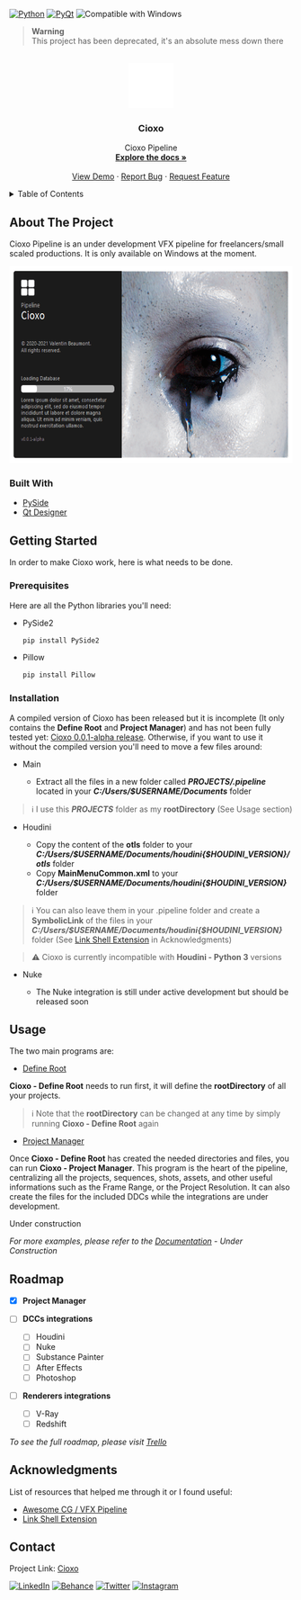 <p align="left">
  <a href="https://www.python.org">
  <img src="https://img.shields.io/badge/-Python-FFD43B?style=for-the-badge&logo=python" alt="Python"/></a> 
  <a href="https://www.qt.io/qt-for-python">
  <img src="https://img.shields.io/badge/-PyQt-227332?style=for-the-badge&logo=qt" alt="PyQt"/></a>
  <img src="https://img.shields.io/badge/-Windows-00A4EF?style=for-the-badge&logo=windows" alt="Compatible with Windows"/></a>
</p>

> **Warning**<br>
> This project has been deprecated, it's an absolute mess down there

<div id="top"></div>
<!-- PROJECT LOGO -->
<br />
<div align="center">
  <a href="https://github.com/healkeiser/Cioxo">
    <img src="all/ui/graphics/logos/cioxoLogo_border.png" alt="Logo" width="80" height="80">
  </a>

  <h3 align="center">Cioxo</h3>

  <p align="center">
    Cioxo Pipeline
    <br />
    <a href="https://github.com/healkeiser/Cioxo"><strong>Explore the docs »</strong></a>
    <br />
    <br />
    <a href="https://github.com/healkeiser/Cioxo">View Demo</a>
    ·
    <a href="https://github.com/healkeiser/Cioxo">Report Bug</a>
    ·
    <a href="https://github.com/healkeiser/Cioxo">Request Feature</a>
  </p>
</div>



<!-- TABLE OF CONTENTS -->
<details>
  <summary>Table of Contents</summary>
  <ol>
    <li>
      <a href="#about-the-project">About The Project</a>
      <ul>
        <li><a href="#built-with">Built With</a></li>
      </ul>
    </li>
    <li>
      <a href="#getting-started">Getting Started</a>
      <ul>
        <li><a href="#prerequisites">Prerequisites</a></li>
        <li><a href="#installation">Installation</a></li>
      </ul>
    </li>
    <li><a href="#usage">Usage</a></li>
    <li><a href="#roadmap">Roadmap</a></li>
    <li><a href="#contact">Contact</a></li>
    <li><a href="#acknowledgments">Acknowledgments</a></li>
  </ol>
</details>



<!-- ABOUT THE PROJECT -->
## About The Project

Cioxo Pipeline is an under development VFX pipeline for freelancers/small scaled productions. It is only available on Windows at the moment.

<div align="center">
<a href="https://github.com/healkeiser/Cioxo">
    <img src="all/ui/graphics/screenshots/cioxo_splashScreen_screenshot_01.png" height="350">
  </a>
</div>

### Built With

* [PySide](https://github.com/PySide)
* [Qt Designer](https://build-system.fman.io/qt-designer-download)



<!-- GETTING STARTED -->
## Getting Started

In order to make Cioxo work, here is what needs to be done.

### Prerequisites

Here are all the Python libraries you'll need:
* PySide2

  ```sh
  pip install PySide2
  ```
 
* Pillow

  ```sh
  pip install Pillow
  ```

### Installation

A compiled version of Cioxo has been released but it is incomplete (It only contains the **Define Root** and **Project Manager**) and has not been fully tested yet: [Cioxo 0.0.1-alpha release](https://github.com/healkeiser/Cioxo/releases). 
Otherwise, if you want to use it without the compiled version you'll need to move a few files around:

* Main

  - Extract all the files in a new folder called **_PROJECTS/.pipeline_** located in your **_C:/Users/$USERNAME/Documents_** folder

> :information_source: I use this **_PROJECTS_** folder as my **rootDirectory** (See Usage section)

* Houdini

  - Copy the content of the **otls** folder to your **_C:/Users/$USERNAME/Documents/houdini{$HOUDINI_VERSION}/otls_** folder
  - Copy **MainMenuCommon.xml** to your **_C:/Users/$USERNAME/Documents/houdini{$HOUDINI_VERSION}_** folder

> :information_source: You can also leave them in your .pipeline folder and create a **SymbolicLink** of the files in your **_C:/Users/$USERNAME/Documents/houdini{$HOUDINI_VERSION}_** folder (See [Link  Shell Extension](https://schinagl.priv.at/nt/hardlinkshellext/linkshellextension.html#contact) in Acknowledgments)

> :warning: Cioxo is currently incompatible with **Houdini - Python 3** versions
* Nuke

  - The Nuke integration is still under active development but should be released soon


<!-- USAGE EXAMPLES -->
## Usage

The two main programs are:

* [Define Root](https://github.com/healkeiser/Cioxo/blob/main/all/cioxo_main_defineRoot.py)

**Cioxo - Define Root** needs to run first, it will define the **rootDirectory** of all your projects. 

> :information_source: Note that the **rootDirectory** can be changed at any time by simply running **Cioxo - Define Root** again

* [Project Manager](https://github.com/healkeiser/Cioxo/blob/main/all/cioxo_main_projectManager.py)

Once **Cioxo - Define Root** has created the needed directories and files, you can run **Cioxo - Project Manager**. This program is the heart of the pipeline, centralizing all the projects, sequences, shots, assets, and other useful informations such as the Frame Range, or the Project Resolution. It can also create the files for the included DDCs while the integrations are under development.

Under construction

_For more examples, please refer to the [Documentation](https://example.com) - Under Construction_



<!-- ROADMAP -->
## Roadmap

- [x] **Project Manager**

- [ ] **DCCs integrations**

    - [ ] Houdini
    - [ ] Nuke
    - [ ] Substance Painter
    - [ ] After Effects
    - [ ] Photoshop

- [ ] **Renderers integrations**
  
    - [ ] V-Ray
    - [ ] Redshift

_To see the full roadmap, please visit [Trello](https://trello.com/b/ljWoCtfM)_

<!-- ACKNOWLEDGMENTS -->
## Acknowledgments

List of resources that helped me through it or I found useful:

* [Awesome CG / VFX Pipeline](https://github.com/cgwire/awesome-cg-vfx-pipeline)
* [Link Shell Extension](https://schinagl.priv.at/nt/hardlinkshellext/linkshellextension.html#contact)

<!-- CONTACT -->
## Contact

Project Link: [Cioxo](https://github.com/healkeiser/Cioxo)

<p align='left'>
  <a href="https://www.linkedin.com/in/valentin-beaumont">
  <img src="https://img.shields.io/badge/-LinkedIn-0A66C2?style=for-the-badge&logo=linkedin" alt="LinkedIn"/></a> 
  <a href="https://www.behance.net/el1ven">
  <img src="https://img.shields.io/badge/-Behance-313131?style=for-the-badge&logo=behance" alt="Behance"/></a> 
  <a href="https://twitter.com/valentinbeaumon">
  <img src="https://img.shields.io/badge/-Twitter-E1E8ED?style=for-the-badge&logo=twitter" alt="Twitter"/></a> 
  <a href="https://www.instagram.com/val.beaumontart">
  <img src="https://img.shields.io/badge/-Instagram-85255b?style=for-the-badge&logo=instagram" alt="Instagram"/></a>  
</p>

